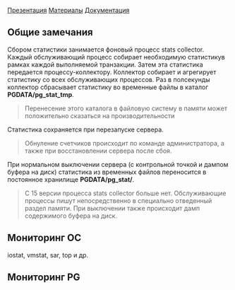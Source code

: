 [Презентация](https://www.youtube.com/watch?v=ZkjdLhENuso&list=PLaFqU3KCWw6LPcuYVymLcXl3muC45mu3e&index=13)
[Материалы](https://edu.postgrespro.ru/dba1-13/dba1_12_admin_monitoring.html)
[Документация](https://postgrespro.ru/docs/postgresql/13/monitoring-stats)
## Общие замечания
Сбором статистики занимается фоновый процесс stats collector. 
Каждый обслуживающий процесс собирает необходимую статистикув рамках каждой выполняемой транзакции. 
Затем эта статистика передается процессу-коллектору. 
Коллектор собирает и агрегирует статистику со всех обслуживающих процессов. 
Раз в полсекунды коллектор сбрасывает статистику во временные файлы в каталог **PGDATA/pg_stat_tmp**. 
> Перенесение этого каталога в файловую систему в памяти может положительно сказаться на производительности

Статистика сохраняется при перезапуске сервера. 
> Обнуление счетчиков происходит по команде администратора, а также при восстановлении сервера после сбоя.

При нормальном выключении сервера (с контрольной точкой и дампом буфера на диск) статистика из временных файлов переносится в постоянное хранилище **PGDATA/pg_stat/**.

> С 15 версии процесса stats collector больше нет. Обслуживающие процессы пишут непосредственно в специально отведенный раздел памяти. При выключении также происходит дамп содержимого буфера на диск.

## Мониторинг ОС
iostat, vmstat, sar, top и др.

## Мониторинг PG
